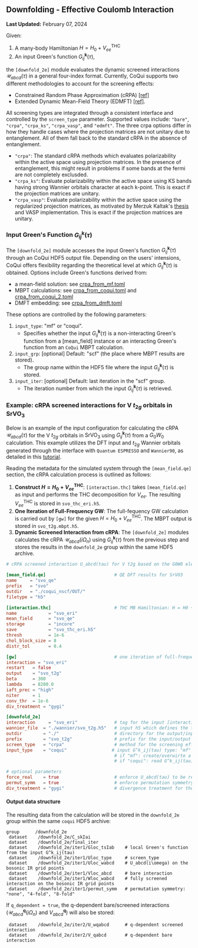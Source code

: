 Downfolding - Effective Coulomb Interaction
-----------------------------------------------

**Last Updated:** February 07, 2024

Given:
1. A many-body Hamiltonian $H = H_0 + V^{\mathrm{THC}} _{ee}$
2. An input Green's function $G^{\textbf{k}} _{ij}(\tau)$,

the `[downfold_2e]` module evaluates the dynamic screened interactions $\mathcal{U} _{abcd}(\tau)$
in a general four-index format. Currently, CoQui supports two different methodologies to account 
for the screening effects:
- Constrained Random Phase Approximation (cRPA) [[ref]](https://journals.aps.org/prb/abstract/10.1103/PhysRevB.70.195104)
- Extended Dynamic Mean-Field Theory (EDMFT) [[ref]](https://journals.aps.org/prl/abstract/10.1103/PhysRevLett.90.086402).

All screening types are integrated through a consistent interface and controlled by the `screen_type` 
parameter. Supported values include: `"bare"`, `"crpa"`, `"crpa_ks"`, `"crpa_vasp"`, and `"edmft"`.
The three crpa options differ in how they handle cases where the projection matrices are not unitary due 
to entanglement. All of them fall back to the standard cRPA in the absence of entanglement.  
- `"crpa"`: The standard cRPA methods which evaluates polarizability within the active space using projection 
  matrices. In the presence of entanglement, this might result in problems if some bands at the fermi are not 
  completely exclusded.  
- `"crpa_ks"`: Evaluate polarizability within the active space using KS bands having strong Wannier 
  orbitals character at each k-point. This is exact if the projection matrices are unitary. 
- `"crpa_vasp"`: Evaluate polarizability within the active space using the regularized projection matrices, 
  as motivated by Merzuk Kaltak's [thesis](https://utheses.univie.ac.at/detail/33771) and VASP implementation. 
  This is exact if the projection matrices are unitary. 

### Input Green's Function $G^{\textbf{k}} _{ij}(\tau)$
The `[downfold_2e]` module accesses the input Green's function $G^{\textbf{k}} _{ij}(\tau)$ through an 
CoQui HDF5 output file.
Depending on the users' intensions, CoQui offers flexibility regarding the theoretical level at which
$G^{\textbf{k}} _{ij}(\tau)$ is obtained. Options include Green's functions derived from:
- a mean-field solution: see [crpa_from_mf.toml](crpa_from_mf.toml)
- MBPT calculations: see [crpa_from_coqui.toml](crpa_from_mbpt.toml) and [crpa_from_coqui_2.toml](crpa_from_mbpt_2.toml)
- DMFT embedding: see [crpa_from_dmft.toml](crpa_from_dmft.toml)

These options are controlled by the following parameters:
1. `input_type`: "mf" or "coqui".
   - Specifies whether the input $G^{\textbf{k}} _{ij}(\tau)$ is a non-interacting Green's function from a
     [mean_field] instance or an interacting Green's function from an `CoQui` MBPT calculation.
2. `input_grp`: [optional] Default: "scf" (the place where MBPT results are stored).
   - The group name within the HDF5 file where the input $G^{\textbf{k}} _{ij}(\tau)$ is stored.
3. `input_iter`: [optional] Default: last iteration in the "scf" group.
   - The iteration number from which the input $G^{\textbf{k}} _{ij}(\tau)$ is retrieved.

### Example: cRPA screened interactions for V $t _{2g}$ orbitals in $\mathrm{SrVO}_3$
Below is an example of the input configuration for calculating the cRPA $\mathcal{U} _{abcd}(\tau)$
for the V $t _{2g}$ orbitals in $\mathrm{SrVO}_3$ using $G^{\textbf{k}} _{ij}(\tau)$ from a $G_0 W_0$
calculation. This example utilizes the DFT input and $t _{2g}$ Wannier orbitals generated through the
interface with `Quantum ESPRESSO` and `Wannier90`, as detailed in this [tutorial](../../dft_converter/qe/README.md).

Reading the metadata for the simulated system through the `[mean_field.qe]` section, the cRPA
calculation process is outlined as follows:
1. **Construct $H = H_0 + V^{\mathrm{THC}} _{ee}$**: `[interaction.thc]` takes
   `[mean_field.qe]` as input and performs the THC decomposition for $V_{ee}$. The resulting
   $V^{\mathrm{THC}} _{ee}$ is stored in `svo_thc_eri.h5`.
2. **One Iteration of Full-Frequency GW**: The full-fequency GW calculation is carried
   out by `[gw]` for the given $H = H_0 + V^{\mathrm{THC}} _{ee}$. The MBPT output is stored in
   `svo_t2g.mbpt.h5`.
3. **Dynamic Screened Interaction from cRPA**: The `[downfold_2e]` modules calculates the cRPA
   $\mathcal{U} _{abcd}(i\Omega_n)$ using $G^{\textbf{k}} _{ij}(\tau)$ from the previous step and stores
   the results in the `downfold_2e` group within the same HDF5 archive.

```toml
# cRPA screened interaction U_abcd(tau) for V t2g based on the G0W0 electronic structure

[mean_field.qe]                          # QE DFT results for SrVO3
name     = "svo_qe"
prefix   = "svo"
outdir   = "./coqui_nscf/OUT/"
filetype = "h5"

[interaction.thc]                        # THC MB Hamiltonian: H = H0 + V^THC_ee
name            = "svo_eri"
mean_field      = "svo_qe"
storage         = "incore"
save            = "svo_thc_eri.h5"
thresh          = 1e-6
chol_block_size = 8
distr_tol       = 0.4

[gw]                                     # one iteration of full-frequency GW, and the resulting G^k_ij will be used in the subsequent cRPA
interaction = "svo_eri"
restart   = false
output    = "svo_t2g"
beta      = 300
lambda    = 8200.0
iaft_prec = "high"
niter     = 1
conv_thr  = 1e-6
div_treatment = "gygi"

[downfold_2e]                            
interaction     = "svo_eri"              # tag for the input [interaction] instance
wannier_file  = "./wannier/svo_t2g.h5"   # input h5 which defines the targeted correlated subspace
outdir        = "./"                     # directory for the output/input coqui h5 archive
prefix        = "svo_t2g"                # prefix for the input/output coqui h5 archive
screen_type   = "crpa"                   # method for the screening effects: "crpa" or "edmft"
input_type    = "coqui"                 # input G^k_ij(tau) type: "mf" or "coqui". 
                                         # if "mf": create/overwirte a new/existing coqui h5 and take G^k_ij(tau) from the input MF
                                         # if "coqui": read G^k_ij(tau) from the existing "outdir/prefix.mbpt.h5"

# optional parameters
force_real    = true                     # enforce U_abcd(tau) to be real or not
permut_symm   = true                     # enforce permutation symmetry to U_abcd(tau) or not
div_treatment = "gygi"                   # divergence treatment for the q-summation in U_abcd(tau)
```

#### Output data structure
The resulting data from the calculation will be stored in the `downfold_2e` group within the same `coqui` HDF5 archive:
```text
group      /downfold_2e
 dataset    /downfold_2e/C_skIai
 dataset    /downfold_2e/final_iter         
 dataset    /downfold_2e/iter1/Gloc_tsIab    # local Green's function from the input G^k_ij(tau)
 dataset    /downfold_2e/iter1/Uloc_type     # screen_type
 dataset    /downfold_2e/iter1/Uloc_wabcd    # U_abcd(i\omega) on the bosonic IR grid points 
 dataset    /downfold_2e/iter1/Vloc_abcd     # bare interaction 
 dataset    /downfold_2e/iter1/Wloc_wabcd    # fully screened interaction on the bosonic IR grid points 
 dataset    /downfold_2e/iter1/permut_symm   # permutation symmetry: "none", "4-fold", "8-fold"
```
If `q_dependent = true`, the q-dependent bare/screened interactions ($\mathcal{U}^{\textbf{q}} _{abcd}(i\Omega_n)$ and
$V^{\textbf{q}} _{abcd}$) will also be stored:
```text
 dataset    /downfold_2e/iter2/U_wqabcd      # q-dependent screened interaction
 dataset    /downfold_2e/iter2/V_qabcd       # q-dependent bare interaction 
```